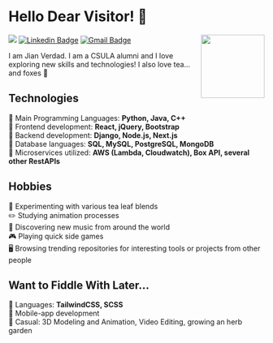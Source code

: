# Hello Dear Visitor! 👋

<img align='right' src='https://img.icons8.com/?size=100&id=WD48Z65L0fXU&format=png&color=000000' width='125px'>

![](https://komarev.com/ghpvc/?username=JianAV&color=brightgreen&style=plastic&base=23&abbreviated=true)
[![Linkedin Badge](https://img.shields.io/badge/-LinkedIn-blue?style=flat-square&logo=Linkedin&logoColor=white&link=https://www.linkedin.com/in/jian-verdad/)](https://www.linkedin.com/in/jian-verdad/)
[![Gmail Badge](https://img.shields.io/badge/-Email-c14438?style=flat-square&logo=Gmail&logoColor=white&link=mailto:jian.verdad@gmail.com)](mailto:jian.verdad@gmail.com)

<p>I am Jian Verdad. I am a CSULA alumni and I love exploring new skills and technologies! I also love tea... and foxes 🦊</p>

## Technologies
🍵 Main Programming Languages: **Python, Java, C++**<br/>
🍵 Frontend development: **React, jQuery, Bootstrap**<br/>
🍵 Backend development: **Django, Node.js, Next.js**<br/>
🍵 Database languages: **SQL, MySQL, PostgreSQL, MongoDB**<br/>
🍵 Microservices utilized: **AWS (Lambda, Cloudwatch), Box API, several other RestAPIs**<br/>

## Hobbies
🍵 Experimenting with various tea leaf blends<br/>
✏️ Studying animation processes<br/>
🎵 Discovering new music from around the world<br/>
🎮 Playing quick side games<br/>
🖥️ Browsing trending repositories for interesting tools or projects from other people<br/>

## Want to Fiddle With Later...
🍵 Languages: **TailwindCSS, SCSS**<br/>
🍵 Mobile-app development<br/>
🍵 Casual: 3D Modeling and Animation, Video Editing, growing an herb garden<br/>

<!-- 
  Add to show my horrible github stats lol...
![JianAV's github stats](https://github-readme-stats.vercel.app/api?username=JianAV&hide=["issues"]&show_icons=true)
-->
